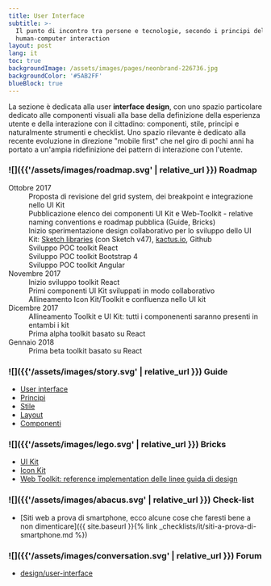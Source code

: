 ```yaml
---
title: User Interface
subtitle: >-
  Il punto di incontro tra persone e tecnologie, secondo i principi della
  human-computer interaction
layout: post
lang: it
toc: true
backgroundImage: /assets/images/pages/neonbrand-226736.jpg
backgroundColor: '#5AB2FF'
blueBlock: true
---
```


La sezione è dedicata alla user **interface design**, con uno spazio particolare dedicato alle componenti visuali alla base della definizione della esperienza utente e della interazione con il cittadino: componenti, stile, principi e naturalmente strumenti e checklist. Uno spazio rilevante è dedicato alla recente evoluzione in direzione "mobile first" che nel giro di pochi anni ha portato a un'ampia ridefinizione dei pattern di interazione con l'utente.

### ![]({{'/assets/images/roadmap.svg' | relative_url }}) <a name="roadmap"></a>Roadmap

<dl class="Roadmap">
  <dt>Ottobre 2017</dt>
  <dd>Proposta di revisione del grid system, dei breakpoint e integrazione nello UI Kit</dd>
  <dd>Pubblicazione elenco dei componenti UI Kit  e Web-Toolkit - relative naming conventions e roadmap pubblica (Guide, Bricks)</dd>
  <dd>Inizio sperimentazione design collaborativo per lo sviluppo dello UI Kit: <a href="https://www.sketchapp.com/docs/libraries/">Sketch libraries</a> (con Sketch v47), <a href="https://kactus.io">kactus.io</a>, Github</dd>
  <dd>Sviluppo POC toolkit React</dd>
  <dd>Sviluppo POC toolkit Bootstrap 4</dd>
  <dd>Sviluppo POC toolkit Angular</dd>
  <dt>Novembre 2017</dt>
  <dd>Inizio sviluppo toolkit React</dd>
  <dd>Primi componenti UI Kit sviluppati in modo collaborativo</dd>
  <dd>Allineamento Icon Kit/Toolkit e confluenza nello UI kit</dd>
  <dt>Dicembre 2017</dt>
  <dd>Allineamento Toolkit e UI Kit: tutti i componenenti saranno presenti in entambi i kit</dd>
  <dd>Prima alpha toolkit basato su React</dd>
  <dt>Gennaio 2018</dt>
  <dd>Prima beta toolkit basato su React</dd>
</dl>



### ![]({{'/assets/images/story.svg' | relative_url }}) Guide

- [User interface](https://design-italia.readthedocs.io/it/stable/doc/user-interface.html)
- [Principi](https://design-italia.readthedocs.io/it/stable/doc/user-interface/principi.html)
- [Stile](https://design-italia.readthedocs.io/it/stable/doc/user-interface/stile.html)
- [Layout](https://design-italia.readthedocs.io/it/stable/doc/user-interface/layout.html)
- [Componenti](https://design-italia.readthedocs.io/it/stable/doc/user-interface/componenti.html)

### ![]({{'/assets/images/lego.svg' | relative_url }}) Bricks

- [UI Kit](https://www.behance.net/gallery/53244611/UI-Kit-designers-italia)
- [Icon Kit](https://www.behance.net/gallery/53282333/Italia-icon-kit)
- [Web Toolkit: reference implementation delle linee guida di design](https://italia.github.io/design-web-toolkit/)

### ![]({{'/assets/images/abacus.svg' | relative_url }}) Check-list

- [Siti web a prova di smartphone, ecco alcune cose che faresti bene a non dimenticare]({{ site.baseurl }}{% link _checklists/it/siti-a-prova-di-smartphone.md %})

### ![]({{'/assets/images/conversation.svg' | relative_url }}) Forum

- [design/user-interface](https://forum.italia.it/c/design/user-interface)
